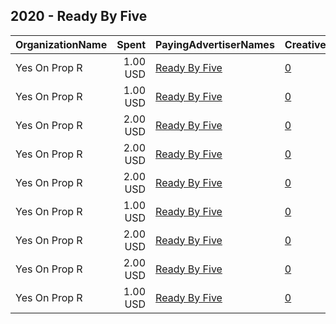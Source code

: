 ## 2020 - Ready By Five 
|OrganizationName|Spent|PayingAdvertiserNames|CreativeUrls|Impressions|Genders|AgeBrackets|CountryCodes|BillingAddresses|CandidateBallotInformation|
|:---|---:|:---|:---|---:|:---|:---|:---|:---|:---|
|Yes On Prop R|1.00 USD|[Ready By Five](2020/Ready_By_Five.md)|[0](https://www.snap.com/political-ads/asset/474b367770c7956e89ac11adce7ac4e4c4ca586d0a88f86e8d305b03a9e08621?mediaType=mp4)|351||18+|united states|US|Proposition R|
|Yes On Prop R|1.00 USD|[Ready By Five](2020/Ready_By_Five.md)|[0](https://www.snap.com/political-ads/asset/d39a35be325a8e7868fa56e20de787e2508b89bdc50625511257e78a86634ce6?mediaType=mp4)|460||18+|united states|US|Proposition R|
|Yes On Prop R|2.00 USD|[Ready By Five](2020/Ready_By_Five.md)|[0](https://www.snap.com/political-ads/asset/aedbc0abcdb7fed2faab5274093104f4f8dd292ad0c227bd98aaa760512cd6a5?mediaType=mp4)|509||18+|united states|US|Proposition R|
|Yes On Prop R|2.00 USD|[Ready By Five](2020/Ready_By_Five.md)|[0](https://www.snap.com/political-ads/asset/56e63068cf9ef40fa1ede4acd46ece502df9c49f6124e4b0c0c83ce9ba940954?mediaType=mp4)|585||18+|united states|US|Proposition R|
|Yes On Prop R|2.00 USD|[Ready By Five](2020/Ready_By_Five.md)|[0](https://www.snap.com/political-ads/asset/c619f6587aec4ec90b41ca21407c5c54348553abc0a7838ae6696b9e022d4270?mediaType=mp4)|636||18+|united states|US|Proposition R|
|Yes On Prop R|1.00 USD|[Ready By Five](2020/Ready_By_Five.md)|[0](https://www.snap.com/political-ads/asset/170a67e1f844ddc6d73937ef6ef4deda7387c209d6c3d3ed1664ccb951185f05?mediaType=mp4)|424||18+|united states|US|Proposition R|
|Yes On Prop R|2.00 USD|[Ready By Five](2020/Ready_By_Five.md)|[0](https://www.snap.com/political-ads/asset/bd325db7c4203dee27a9c4cbc723e39edff1dd1493e40179ad1b53dccbb46a28?mediaType=mp4)|497||18+|united states|US|Proposition R|
|Yes On Prop R|2.00 USD|[Ready By Five](2020/Ready_By_Five.md)|[0](https://www.snap.com/political-ads/asset/110a93e434dea73fd611199a9089b68379c237682a9608c3c313f8e55db57eb3?mediaType=mp4)|520||18+|united states|US|Proposition R|
|Yes On Prop R|1.00 USD|[Ready By Five](2020/Ready_By_Five.md)|[0](https://www.snap.com/political-ads/asset/09d900d610c165276c87a91952e6858daa9f0e7c1350d1884f292ccb8a851463?mediaType=mp4)|403||18+|united states|US|Proposition R|
